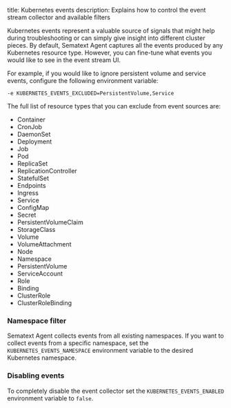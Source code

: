 title: Kubernetes events
description: Explains how to control the event stream collector and available filters

Kubernetes events represent a valuable source of signals that might help during troubleshooting or can simply give insight into different cluster pieces. By default, Sematext Agent captures all the events produced by any Kubernetes resource type. However, you can fine-tune what events you would like to see in the event stream UI.

For example, if you would like to ignore persistent volume and service events, configure the following environment variable:

```
-e KUBERNETES_EVENTS_EXCLUDED=PersistentVolume,Service
```

The full list of resource types that you can exclude from event sources are:

- Container
- CronJob
- DaemonSet
- Deployment
- Job
- Pod
- ReplicaSet
- ReplicationController
- StatefulSet
- Endpoints
- Ingress
- Service
- ConfigMap
- Secret
- PersistentVolumeClaim
- StorageClass
- Volume
- VolumeAttachment
- Node
- Namespace
- PersistentVolume
- ServiceAccount
- Role
- Binding
- ClusterRole
- ClusterRoleBinding

### Namespace filter

Sematext Agent collects events from all existing namespaces. If you want to collect events from a specific namespace, set the `KUBERNETES_EVENTS_NAMESPACE` environment variable to the desired Kubernetes namespace.

### Disabling events

To completely disable the event collector set the `KUBERNETES_EVENTS_ENABLED` environment variable to `false`.
